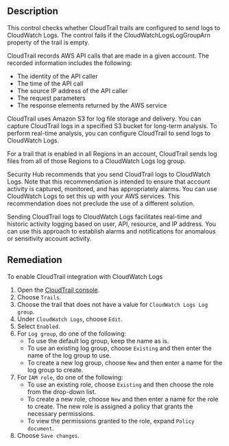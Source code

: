 ## Description

This control checks whether CloudTrail trails are configured to send logs to CloudWatch Logs. The control fails if the CloudWatchLogsLogGroupArn property of the trail is empty.

CloudTrail records AWS API calls that are made in a given account. The recorded information includes the following:

- The identity of the API caller
- The time of the API call
- The source IP address of the API caller
- The request parameters
- The response elements returned by the AWS service

CloudTrail uses Amazon S3 for log file storage and delivery. You can capture CloudTrail logs in a specified S3 bucket for long-term analysis. To perform real-time analysis, you can configure CloudTrail to send logs to CloudWatch Logs.

For a trail that is enabled in all Regions in an account, CloudTrail sends log files from all of those Regions to a CloudWatch Logs log group.

Security Hub recommends that you send CloudTrail logs to CloudWatch Logs. Note that this recommendation is intended to ensure that account activity is captured, monitored, and has appropriately alarms. You can use CloudWatch Logs to set this up with your AWS services. This recommendation does not preclude the use of a different solution.

Sending CloudTrail logs to CloudWatch Logs facilitates real-time and historic activity logging based on user, API, resource, and IP address. You can use this approach to establish alarms and notifications for anomalous or sensitivity account activity.

## Remediation

To enable CloudTrail integration with CloudWatch Logs

1. Open the [CloudTrail console](https://console.aws.amazon.com/cloudtrail/).
2. Choose `Trails`.
3. Choose the trail that does not have a value for `CloudWatch Logs Log group`.
4. Under `CloudWatch Logs`, choose `Edit`.
5. Select `Enabled`.
6. For `Log group`, do one of the following:
   - To use the default log group, keep the name as is.
   - To use an existing log group, choose `Existing` and then enter the name of the log group to use.
   - To create a new log group, choose `New` and then enter a name for the log group to create.
7. For `IAM role`, do one of the following:
   - To use an existing role, choose `Existing` and then choose the role from the drop-down list.
   - To create a new role, choose `New` and then enter a name for the role to create. The new role is assigned a policy that grants the necessary permissions.
   - To view the permissions granted to the role, expand `Policy document`.
8. Choose `Save changes`.

